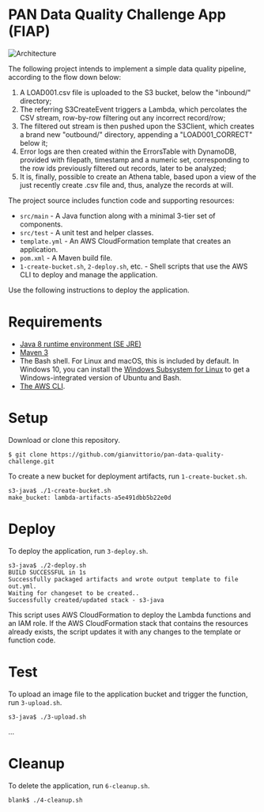 # PAN Data Quality Challenge App (FIAP)

![Architecture](https://lucid.app/publicSegments/view/40c32a4a-e129-43da-a8c1-2a52d0eea33f/image.png)

The following project intends to implement a simple data quality pipeline, according to the flow down below:
1. A LOAD001.csv file is uploaded to the S3 bucket, below the "inbound/" directory;
2. The referring S3CreateEvent triggers a Lambda, which percolates the CSV stream, row-by-row filtering out any incorrect record/row;
3. The filtered out stream is then pushed upon the S3Client, which creates a brand new "outbound/" directory, appending a "LOAD001_CORRECT" below it;
4. Error logs are then created within the ErrorsTable with DynamoDB, provided with filepath, timestamp and a numeric set, corresponding to the row ids previously filtered out records, later to be analyzed;
5. It is, finally, possible to create an Athena table, based upon a view of the just recently create .csv file and, thus, analyze the records at will.

The project source includes function code and supporting resources:

- `src/main` - A Java function along with a minimal 3-tier set of components.
- `src/test` - A unit test and helper classes.
- `template.yml` - An AWS CloudFormation template that creates an application.
- `pom.xml` - A Maven build file.
- `1-create-bucket.sh`, `2-deploy.sh`, etc. - Shell scripts that use the AWS CLI to deploy and manage the application.

Use the following instructions to deploy the application.

# Requirements
- [Java 8 runtime environment (SE JRE)](https://www.oracle.com/java/technologies/javase-downloads.html)
- [Maven 3](https://maven.apache.org/docs/history.html)
- The Bash shell. For Linux and macOS, this is included by default. In Windows 10, you can install the [Windows Subsystem for Linux](https://docs.microsoft.com/en-us/windows/wsl/install-win10) to get a Windows-integrated version of Ubuntu and Bash.
- [The AWS CLI](https://docs.aws.amazon.com/cli/latest/userguide/cli-chap-install.html).

# Setup
Download or clone this repository.

    $ git clone https://github.com/gianvittorio/pan-data-quality-challenge.git

To create a new bucket for deployment artifacts, run `1-create-bucket.sh`.

    s3-java$ ./1-create-bucket.sh
    make_bucket: lambda-artifacts-a5e491dbb5b22e0d


# Deploy
To deploy the application, run `3-deploy.sh`.

    s3-java$ ./2-deploy.sh
    BUILD SUCCESSFUL in 1s
    Successfully packaged artifacts and wrote output template to file out.yml.
    Waiting for changeset to be created..
    Successfully created/updated stack - s3-java

This script uses AWS CloudFormation to deploy the Lambda functions and an IAM role. If the AWS CloudFormation stack that contains the resources already exists, the script updates it with any changes to the template or function code.


# Test
To upload an image file to the application bucket and trigger the function, run `3-upload.sh`.

    s3-java$ ./3-upload.sh

...


# Cleanup
To delete the application, run `6-cleanup.sh`.

    blank$ ./4-cleanup.sh



